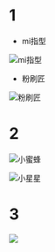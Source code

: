 # 1
+ mi指型
  
![mi指型](https://i2.kknews.cc/z-0WIwYH_ouuitd9jUgBfkoDgPN2siZQRoSsDPFWTHw/0.jpg)

+ 粉刷匠
  
![粉刷匠](https://www.qinyipu.com/d/file/jianpu/liuxinggequ/ed92719a676606ab3b55599c5af88bd9.jpg)

# 2

![小蜜蜂](https://www.littleducks.cn/uploads/allimg/1109/1688-110Z4130532.jpg)

![小星星](https://www.ertongzy.com/uploads/allimg/190126/09340GX7-1.jpg)

# 3

![](https://img.yueqixuexi.com//uploads/allimg/180517/1-1P51F92Q4.png)




